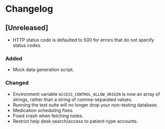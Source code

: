 # Changelog

## [Unreleased]
- HTTP status code is defaulted to 500 for errors that do not specify status codes.

### Added
- Mock data generation script.

### Changed
- Environment variable `ACCESS_CONTROL_ALLOW_ORIGIN` is now an array of strings, rather than a string of comma-separated values.
- Running the test suite will no longer drop your non-testing database.
- Medication scheduling fixes.
- Fixed crash when fetching notes.
- Restrict help desk search/access to patient-type accounts.
